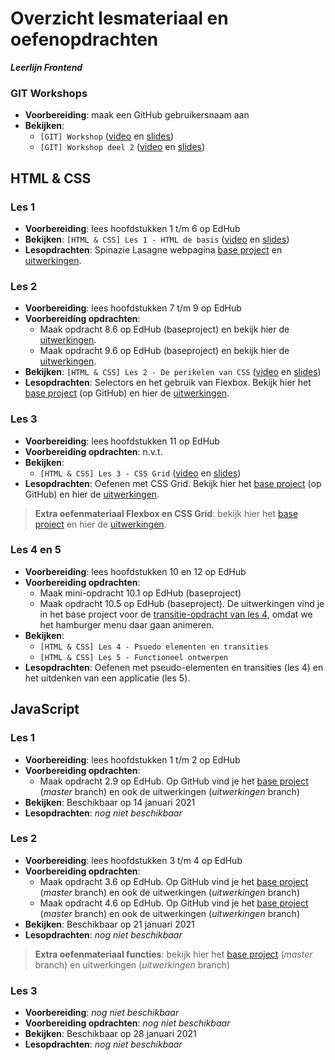 # Overzicht lesmateriaal en oefenopdrachten
_**Leerlijn Frontend**_

### GIT Workshops
* **Voorbereiding**: maak een GitHub gebruikersnaam aan
* **Bekijken**:
    * `[GIT] Workshop` ([video](https://web.microsoftstream.com/video/6edac9c4-d76e-44b4-a9f5-52f1acfb939f) en [slides](https://teams.microsoft.com/l/file/7056BA56-1E83-4BAF-8523-B80AB1642BD7?tenantId=4243de4c-3701-4a5d-b67a-388c5c9557a2&fileType=pdf&objectUrl=https%3A%2F%2Fnoviuniversity.sharepoint.com%2Fsites%2FFrontendStartmoment2%2FClass%20Materials%2FGIT%2F%5BGIT%5D%20Workshop%20deel%201.pdf&baseUrl=https%3A%2F%2Fnoviuniversity.sharepoint.com%2Fsites%2FFrontendStartmoment2&serviceName=teams&threadId=19:58f01948cf7e491198cb8f843f32cd8a@thread.tacv2&groupId=38b6b0f7-1dfc-4ab1-b355-61b10d619896))
    * `[GIT] Workshop deel 2` ([video](https://web.microsoftstream.com/video/e1baea71-432c-46b8-b66b-66bbaf0ce404) en [slides](https://teams.microsoft.com/l/file/2477A43E-0AD3-467F-B7A0-CC1D72420828?tenantId=4243de4c-3701-4a5d-b67a-388c5c9557a2&fileType=pdf&objectUrl=https%3A%2F%2Fnoviuniversity.sharepoint.com%2Fsites%2FFrontendStartmoment2%2FClass%20Materials%2FGIT%2F%5BGIT%5D%20Workshop%20deel%202.pdf&baseUrl=https%3A%2F%2Fnoviuniversity.sharepoint.com%2Fsites%2FFrontendStartmoment2&serviceName=teams&threadId=19:58f01948cf7e491198cb8f843f32cd8a@thread.tacv2&groupId=38b6b0f7-1dfc-4ab1-b355-61b10d619896))

## HTML & CSS

### Les 1
* **Voorbereiding**: lees hoofdstukken 1 t/m 6 op EdHub
* **Bekijken**: `[HTML & CSS] Les 1 - HTML de basis` ([video](https://web.microsoftstream.com/video/d1143d75-dfe7-4de8-8e18-cebd931c94da) en [slides](https://teams.microsoft.com/l/file/8FE03D20-BEAE-438C-902F-FE62514F89FE?tenantId=4243de4c-3701-4a5d-b67a-388c5c9557a2&fileType=pdf&objectUrl=https%3A%2F%2Fnoviuniversity.sharepoint.com%2Fsites%2FFrontendStartmoment2%2FClass%20Materials%2FHTML%20%26%20CSS%2F%5BHTML%26CSS%5D%20Les%201%20-%20De%20basis.pdf&baseUrl=https%3A%2F%2Fnoviuniversity.sharepoint.com%2Fsites%2FFrontendStartmoment2&serviceName=teams&threadId=19:58f01948cf7e491198cb8f843f32cd8a@thread.tacv2&groupId=38b6b0f7-1dfc-4ab1-b355-61b10d619896))
* **Lesopdrachten**: Spinazie Lasagne webpagina [base project](https://github.com/hogeschoolnovi/frontend-html-css-spinazie) en [uitwerkingen](https://noviuniversity.sharepoint.com/sites/FrontendStartmoment2/Class%20Materials/HTML%20&%20CSS/frontend-html-recept-uitwerkingen.zip). 

### Les 2
* **Voorbereiding**: lees hoofdstukken 7 t/m 9 op EdHub
* **Voorbereiding opdrachten**:
    * Maak opdracht 8.6 op EdHub (baseproject) en bekijk hier de [uitwerkingen](https://noviuniversity.sharepoint.com/sites/FrontendStartmoment2/Class%20Materials/HTML%20&%20CSS/frontend-edhub-8.6-uitwerkingen.zip).
    * Maak opdracht 9.6 op EdHub (baseproject) en bekijk hier de [uitwerkingen](https://noviuniversity.sharepoint.com/sites/FrontendStartmoment2/Class%20Materials/HTML%20&%20CSS/frontend-edhub-9.6-uitwerkingen.zip).
* **Bekijken**: `[HTML & CSS] Les 2 - De perikelen van CSS` ([video](https://web.microsoftstream.com/video/a651798e-276d-44f5-8c52-b3e6cb25dd04) en [slides](https://teams.microsoft.com/l/file/3EAD84F7-99BD-4B8E-AECE-4C7C03B21E64?tenantId=4243de4c-3701-4a5d-b67a-388c5c9557a2&fileType=pdf&objectUrl=https%3A%2F%2Fnoviuniversity.sharepoint.com%2Fsites%2FFrontendStartmoment2%2FClass%20Materials%2FHTML%20%26%20CSS%2F%5BHTML%26CSS%5D%20Les%202%20-%20De%20perikelen%20van%20CSS%20copy.pdf&baseUrl=https%3A%2F%2Fnoviuniversity.sharepoint.com%2Fsites%2FFrontendStartmoment2&serviceName=teams&threadId=19:58f01948cf7e491198cb8f843f32cd8a@thread.tacv2&groupId=38b6b0f7-1dfc-4ab1-b355-61b10d619896))
* **Lesopdrachten**: Selectors en het gebruik van Flexbox. Bekijk hier het [base project](https://github.com/hogeschoolnovi/frontend-selectors-flexbox-base) (op GitHub) en hier de [uitwerkingen](https://noviuniversity.sharepoint.com/sites/FrontendStartmoment2/Class%20Materials/HTML%20&%20CSS/frontend-selectors-flexbox-uitwerkinen.zip). 

### Les 3
* **Voorbereiding**: lees hoofdstukken 11 op EdHub
* **Voorbereiding opdrachten**: n.v.t.
* **Bekijken**:
    * `[HTML & CSS] Les 3 - CSS Grid` ([video](https://web.microsoftstream.com/video/5726f875-ec70-47e3-b121-5fc71fee7645) en [slides](https://teams.microsoft.com/l/file/785F7B45-35D7-4541-B091-4A450749B058?tenantId=4243de4c-3701-4a5d-b67a-388c5c9557a2&fileType=pdf&objectUrl=https%3A%2F%2Fnoviuniversity.sharepoint.com%2Fsites%2FFrontendStartmoment2%2FClass%20Materials%2FHTML%20%26%20CSS%2F%5BHTML%26CSS%5D%20Les%203%20-%20CSS%20Grid.pdf&baseUrl=https%3A%2F%2Fnoviuniversity.sharepoint.com%2Fsites%2FFrontendStartmoment2&serviceName=teams&threadId=19:58f01948cf7e491198cb8f843f32cd8a@thread.tacv2&groupId=38b6b0f7-1dfc-4ab1-b355-61b10d619896))
* **Lesopdrachten**: Oefenen met CSS Grid. Bekijk hier het [base project](https://github.com/hogeschoolnovi/frontend-css-grid) (op GitHub) en hier de [uitwerkingen](https://noviuniversity.sharepoint.com/sites/FrontendStartmoment2/Class%20Materials/HTML%20&%20CSS/frontend-css-grid_uitwerkingen.zip). 


> **Extra oefenmateriaal Flexbox en CSS Grid**: bekijk hier het [base project](https://github.com/hogeschoolnovi/frontend-html-css-extra-exercise-base) en hier de [uitwerkingen](https://noviuniversity.sharepoint.com/sites/FrontendStartmoment2/Class%20Materials/HTML%20&%20CSS/frontend-html-css-extra-exercises-uitwerkingen.zip).


### Les 4 en 5
* **Voorbereiding**: lees hoofdstukken 10 en 12 op EdHub
* **Voorbereiding opdrachten**:
    * Maak mini-opdracht 10.1 op EdHub (baseproject)
    * Maak opdracht 10.5 op EdHub (baseproject). De uitwerkingen vind je in het base project voor de [transitie-opdracht van les 4](https://github.com/hogeschoolnovi/frontend-grid-transition-base), omdat we het hamburger menu daar gaan animeren.
* **Bekijken**:
    * `[HTML & CSS] Les 4 - Psuedo elementen en transities`
    * `[HTML & CSS] Les 5 - Functioneel ontwerpen`
* **Lesopdrachten**: Oefenen met pseudo-elementen en transities (les 4) en het uitdenken van een applicatie (les 5).

## JavaScript

### Les 1
* **Voorbereiding**: lees hoofdstukken 1 t/m 2 op EdHub
* **Voorbereiding opdrachten**:
    * Maak opdracht 2.9 op EdHub. Op GitHub vind je het [base project](https://github.com/hogeschoolnovi/frontend-javascript-exersizes-edhub-1) (_master_ branch) en ook de uitwerkingen (_uitwerkingen_ branch) 
* **Bekijken**: Beschikbaar op 14 januari 2021
* **Lesopdrachten**: _nog niet beschikbaar_

### Les 2
* **Voorbereiding**: lees hoofdstukken 3 t/m 4 op EdHub
* **Voorbereiding opdrachten**:
    * Maak opdracht 3.6 op EdHub. Op GitHub vind je het [base project](https://github.com/hogeschoolnovi/frontend-javascript-edhub-functions) (_master_ branch) en ook de uitwerkingen (_uitwerkingen_ branch)
    * Maak opdracht 4.6 op EdHub. Op GitHub vind je het [base project](https://github.com/hogeschoolnovi/frontend-javascript-edhub-objects) (_master_ branch) en ook de uitwerkingen (_uitwerkingen_ branch)
* **Bekijken**: Beschikbaar op 21 januari 2021
* **Lesopdrachten**: _nog niet beschikbaar_


> **Extra oefenmateriaal functies**: bekijk hier het [base project](https://github.com/hogeschoolnovi/frontend-javascript-functions/blob/master/functions.js) (_master_ branch) en uitwerkingen (_uitwerkingen_ branch)


### Les 3
* **Voorbereiding**: _nog niet beschikbaar_
* **Voorbereiding opdrachten**: _nog niet beschikbaar_
* **Bekijken**: Beschikbaar op 28 januari 2021
* **Lesopdrachten**: _nog niet beschikbaar_